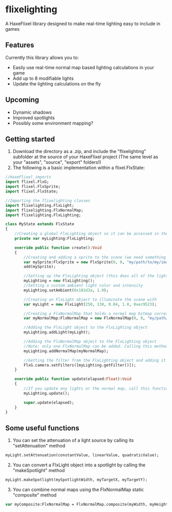 # flixelighting
A HaxeFlixel library designed to make real-time lighting easy to include in games

## Features

Currently this library allows you to:

- Easily use real-time normal map based lighting calculations in your game
- Add up to 8 modifiable lights
- Update the lighting calculations on the fly

## Upcoming

- Dynamic shadows
- Improved spotlights
- Possibly some environment mapping?

## Getting started

1. Download the directory as a .zip, and include the "flixelighting" subfolder at the source of your HaxeFlixel project (The same level as your "assets", "source", "export" folders!)
2. The following is a basic implementation within a flixel.FlxState:

```haxe
//HaxeFlixel imports
import flixel.FlxG;
import flixel.FlxSprite;
import flixel.FlxState;

//Importing the flixelighting classes
import flixelighting.FlxLight;
import flixelighting.FlxNormalMap;
import flixelighting.FlxLighting;

class MyState extends FlxState
{
	//Creating a global FlxLighting object so it can be accessed in the update method
	private var myLighting:FlxLighting;

	override public function create():Void
	{
		//Creating and adding a sprite to the scene (we need something for the normal map to affect!)
		var mySprite:FlxSprite = new FlxSprite(0, 0, "my/path/to/my/image");
		add(mySprite);

		//Setting up the FlxLighting object (this does all of the lighting calculations)
		myLighting = new FlxLighting();
		//Setting a custom ambient light color and intensity
		myLighting.setAmbient(0x181d3a, 1.0);

		//Creating an FlxLight object to illuminate the scene with
		var myLight = new FlxLight(250, 130, 0.04, 1.0, 0xec9523);

		//Creating a FlxNormalMap that holds a normal map bitmap corresponding to the previously created sprite
		var myNormalMap:FlxNormalMap = new FlxNormalMap(0, 0, "my/path/to/my/normal/map");

		//Adding the FlxLight object to the FlxLighting object
		myLighting.addLight(myLight);

		//Adding the FlxNormalMap object to the FlxLighting object
		//Note: only one FlxNormalMap can be added. Calling this method again will override the previous FlxNormalMap
		myLighting.addNormalMap(myNormalMap);

		//Getting the filter from the FlxLighting object and adding it to the list of camera filters
		FlxG.camera.setFilters([myLighting.getFilter()]);
	}

	override public function update(elapsed:Float):Void
	{
		//If you update any lights or the normal map, call this function to update the lighting calculations!
		myLighting.update();

		super.update(elapsed);
	}
}
```

## Some useful functions

1. You can set the attenuation of a light source by calling its "setAttenuation" method
```haxe
myLight.setAttenuation(constantValue, linearValue, quadraticValue);
```
2. You can convert a FlxLight object into a spotlight by calling the "makeSpotlight" method
```haxe
myLight.makeSpotlight(mySpotlightWidth, myTargetX, myTargetY);
```
3. You can combine normal maps using the FlxNormalMap static "composite" method
```haxe
var myComposite:FlxNormalMap = FlxNormalMap.composite(myWidth, myHeight, [array, of, flxNormalMaps]);
```
